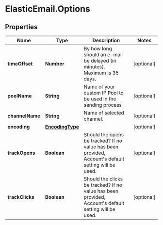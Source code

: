 # ElasticEmail.Options

## Properties

Name | Type | Description | Notes
------------ | ------------- | ------------- | -------------
**timeOffset** | **Number** | By how long should an e-mail be delayed (in minutes). Maximum is 35 days. | [optional] 
**poolName** | **String** | Name of your custom IP Pool to be used in the sending process | [optional] 
**channelName** | **String** | Name of selected channel. | [optional] 
**encoding** | [**EncodingType**](EncodingType.md) |  | [optional] 
**trackOpens** | **Boolean** | Should the opens be tracked? If no value has been provided, Account&#39;s default setting will be used. | [optional] 
**trackClicks** | **Boolean** | Should the clicks be tracked? If no value has been provided, Account&#39;s default setting will be used. | [optional] 


